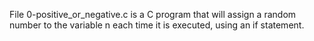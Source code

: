 File 0-positive_or_negative.c is a C program that will assign a 
random number to the variable n each time it is executed, using an if statement.
